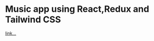 # Music app using React,Redux and Tailwind CSS
[link...](https://luxury-buttercream-677ff8.netlify.app/) 